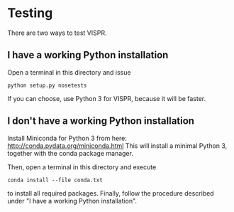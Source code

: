# Testing

There are two ways to test VISPR.

## I have a working Python installation

Open a terminal in this directory and issue

    python setup.py nosetests

If you can choose, use Python 3 for VISPR, because it will be faster.

## I don't have a working Python installation

Install Miniconda for Python 3 from here:
http://conda.pydata.org/miniconda.html
This will install a minimal Python 3, together with the conda
package manager.

Then, open a terminal in this directory and execute

    conda install --file conda.txt

to install all required packages.
Finally, follow the procedure described under
"I have a working Python installation".
